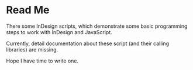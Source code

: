 # Read Me

There some InDesign scripts, which demonstrate some basic programming steps to work with InDesign and JavaScript.


Currently, detail documentation about these script (and their calling libraries) are missing.

Hope I have time to write one.